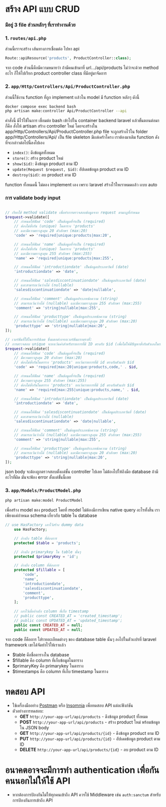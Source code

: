 # สร้าง API แบบ CRUD
### มีอยู่ 3 file ส่วนหลักๆ ที่เราทำงานด้วย

### 1. `routes/api.php`
ส่วนนี้เราจะสร้าง เส้นทางการเชื่อมต่อ ไปหา api

```php
Route::apiResource('products', ProductController::class);
```

จาก code ส่วนนี้คือมีความหมายว่า ถ้ามีคนเข้ามาที่ url.../api/products ไม่ว่าจะด้วย method อะไร ก็ให้ไปเรียก product controller class ที่มีอยู่มาจัดการ

### 2. `app/Http/Controllers/Api/ProductController.php`
ส่วนนี้ใช้งาน function ที่ถูก implement เเล้วใน model
มี function หลักๆ ดังนี้

```bash
docker compose exec backend bash
php artisan make:controller Api/ProductController --api
```
คำสั่งนี้ มีไว้ใช้ในการ เชื่อมต่อ bash เข้าไปใน container backend laravel เเล้วขั้นตอนต่อมาก็คือ สั่งให้ artisan สร้าง controller ใหม่ โดยจะสร้างใน app/Http/Controllers/Api/ProductController.php
file จะถูกสร้างไว้ใน folder app/Http/Controllers/Api/ เป็น file skeleton มีเเต่เคร้าโครง เราต้องมาเติม function ดังที่จะกล่าวต่อไปนี้ลงไปเอง

- `index()`: ดึงข้อมูลทั้งหมด
- `store()`: สร้าง product ใหม่
- `show($id)`: ดึงข้อมูล product ตาม ID
- `update(Request $request, $id)`: อัปเดตข้อมูล product ตาม ID
- `destroy($id)`: ลบ product ตาม ID

function ทั้งหมดนี้ ไม่ตอง implement เอง เพราะ laravel สร้างไว้ใหเราหมดเเล้ว เเบบ auto

### การ validate body input
```php

// เรียกใช้ method validate เพื่อทำการตรวจสอบข้อมูลจาก request ตามกฎที่กำหนด
$request->validate([
    // กำหนดให้ฟิลด์ 'code' เป็นข้อมูลที่จำเป็น (required)
    // ต้องไม่ซ้ำกัน (unique) ในตาราง 'products'
    // และมีความยาวสูงสุด 20 ตัวอักษร (max:20)
    'code' => 'required|unique:products|max:20',

    // กำหนดให้ฟิลด์ 'name' เป็นข้อมูลที่จำเป็น (required)
    // ต้องไม่ซ้ำกัน (unique) ในตาราง 'products'
    // และมีความยาวสูงสุด 255 ตัวอักษร (max:255)
    'name' => 'required|unique:products|max:255',

    // กำหนดให้ฟิลด์ 'introductiondate' เป็นข้อมูลประเภทวันที่ (date)
    'introductiondate' => 'date',

    // กำหนดให้ฟิลด์ 'salesdiscontinuationdate' เป็นข้อมูลประเภทวันที่ (date)
    // และสามารถเว้นว่างได้ (nullable)
    'salesdiscontinuationdate' => 'date|nullable',

    // กำหนดให้ฟิลด์ 'comment' เป็นข้อมูลประเภทข้อความ (string)
    // สามารถเว้นว่างได้ (nullable) และมีความยาวสูงสุด 255 ตัวอักษร (max:255)
    'comment' => 'string|nullable|max:255',

    // กำหนดให้ฟิลด์ 'producttype' เป็นข้อมูลประเภทข้อความ (string)
    // สามารถเว้นว่างได้ (nullable) และมีความยาวสูงสุด 20 ตัวอักษร (max:20)
    'producttype' => 'string|nullable|max:20',
]);

// เวอร์ชันที่ใช้ในการอัปเดต ซึ่งแตกต่างจากเวอร์ชันแรกตรงที่:
// การตรวจสอบ unique จะยกเว้นค่าสำหรับรายการที่มี ID ตรงกับ $id (เพื่อไม่ให้มีปัญหาซ้ำกับตัวเองในระหว่างอัปเดต)
$request->validate([
    // กำหนดให้ฟิลด์ 'code' เป็นข้อมูลที่จำเป็น (required)
    // มีความยาวสูงสุด 20 ตัวอักษร (max:20)
    // ต้องไม่ซ้ำกันในตาราง 'products' ยกเว้นรายการที่มี id ตรงกับตัวแปร $id
    'code' => 'required|max:20|unique:products,code,' . $id,

    // กำหนดให้ฟิลด์ 'name' เป็นข้อมูลที่จำเป็น (required)
    // มีความยาวสูงสุด 255 ตัวอักษร (max:255)
    // ต้องไม่ซ้ำกันในตาราง 'products' ยกเว้นรายการที่มี id ตรงกับตัวแปร $id
    'name' => 'required|max:255|unique:products,name,' . $id,

    // กำหนดให้ฟิลด์ 'introductiondate' เป็นข้อมูลประเภทวันที่ (date)
    'introductiondate' => 'date',

    // กำหนดให้ฟิลด์ 'salesdiscontinuationdate' เป็นข้อมูลประเภทวันที่ (date)
    // และสามารถเว้นว่างได้ (nullable)
    'salesdiscontinuationdate' => 'date|nullable',

    // กำหนดให้ฟิลด์ 'comment' เป็นข้อมูลประเภทข้อความ (string)
    // สามารถเว้นว่างได้ (nullable) และมีความยาวสูงสุด 255 ตัวอักษร (max:255)
    'comment' => 'string|nullable|max:255',

    // กำหนดให้ฟิลด์ 'producttype' เป็นข้อมูลประเภทข้อความ (string)
    // สามารถเว้นว่างได้ (nullable) และมีความยาวสูงสุด 20 ตัวอักษร (max:20)
    'producttype' => 'string|nullable|max:20',
]);

```

json body จะต้องถูกตรวจสอบตั้งเเต่ชั้น controller ไปเลย ไม่ต้องไปให้ถึงมือ database ถ้ามีอะไรที่ผิด มันจะฟ้อง error ตั้งเเต่ขั้นนี้เลย


### 3. `app/Models/ProductModel.php`
```bash
php artisan make:model ProductModel
```
เพื่อสร้าง model ของ product โดยที่ model ไม่ต้องมีการเขียน native query อะไรทั้งสิ้น เราเพียงเเค่กำหนด schema เกี่ยวกับ table ใน database

```php
// use HasFactory เอาไว้สร้าง dummy data
    use HasFactory;

    // อ้างถึง table ที่ต้องการ
    protected $table = 'products';

    // อ้างถึง primarykey ใน table นั้นๆ
    protected $primaryKey = 'id';

    // อ้างถึง column ที่ต้องการ
    protected $fillable = [
        'code',
        'name',
        'introductiondate',
        'salesdiscontinuationdate',
        'comment',
        'producttype',
    ];
    
    // เอาไว้เผื่ออ้างถึง column ที่เก็บ timestamp
    // public const CREATED_AT = 'created_timestamp';
    // public const UPDATED_AT = 'updated_timestamp';
    public const CREATED_AT = null;
    public const UPDATED_AT = null;
```

จาก code ก็คือการ ใส่รายละเอียดต่างๆ ของ database table นั้นๆ ลงไปในตัวเเปรที่ laravel framework เขาได้จัดทำไว้ให้เราเเล้ว 

- $table คือชื่อตารางใน database
- $fillable คือ column ที่เก็บข้อมูลในตาราง
- $primaryKey คือ primarykey ในตาราง
- $timestamps คือ column ที่เก็บ timestamp ในตาราง

# ทดสอบ API
   - ใช้เครื่องมืออย่าง [Postman](https://www.postman.com/) หรือ [Insomnia](https://insomnia.rest/) เพื่อทดสอบ API แต่ละฟังก์ชัน
   - ตัวอย่างการทดสอบ:
     - **GET** `http://your-app-url/api/products` - ดึงข้อมูล product ทั้งหมด
     - **POST** `http://your-app-url/api/products` - สร้าง product ใหม่ พร้อมข้อมูลใน JSON body
     - **GET** `http://your-app-url/api/products/{id}` - ดึงข้อมูล product ตาม ID
     - **PUT** `http://your-app-url/api/products/{id}` - อัปเดตข้อมูล product ตาม ID
     - **DELETE** `http://your-app-url/api/products/{id}` - ลบ product ตาม ID

# อนาคตอาจจะมีการทำ authentication เพื่อกันคนนอกไม่ให้ใช้ API
   - หากต้องการป้องกันไม่ให้ทุกคนเข้าถึง API ควรใช้ Middleware เช่น `auth:sanctum` สำหรับการป้องกันการเข้าถึง API